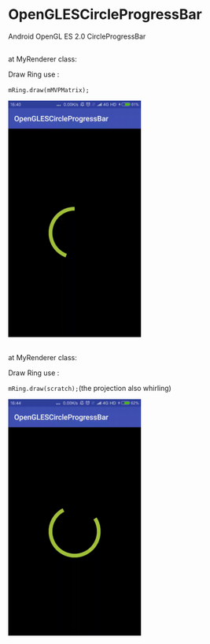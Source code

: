 # OpenGLESCircleProgressBar
Android OpenGL ES 2.0 CircleProgressBar

##
at MyRenderer class:  

Draw Ring use :  

``mRing.draw(mMVPMatrix);``  

<img src="https://github.com/george-cw/OpenGLESCircleProgressBar/blob/master/gif/whirl_slow.gif " width="270" height="480" alt=""/>


##
at MyRenderer class:  

Draw Ring use :  

``mRing.draw(scratch);``(the projection also whirling)  

<img src="https://github.com/george-cw/OpenGLESCircleProgressBar/blob/master/gif/whirl_fast.gif " width="270" height="480" alt=""/>
